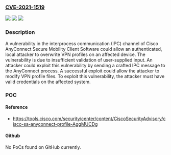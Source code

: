### [CVE-2021-1519](https://cve.mitre.org/cgi-bin/cvename.cgi?name=CVE-2021-1519)
![](https://img.shields.io/static/v1?label=Product&message=Cisco%20AnyConnect%20Secure%20Mobility%20Client%20&color=blue)
![](https://img.shields.io/static/v1?label=Version&message=n%2Fa&color=blue)
![](https://img.shields.io/static/v1?label=Vulnerability&message=CWE-20&color=brighgreen)

### Description

A vulnerability in the interprocess communication (IPC) channel of Cisco AnyConnect Secure Mobility Client Software could allow an authenticated, local attacker to overwrite VPN profiles on an affected device. The vulnerability is due to insufficient validation of user-supplied input. An attacker could exploit this vulnerability by sending a crafted IPC message to the AnyConnect process. A successful exploit could allow the attacker to modify VPN profile files. To exploit this vulnerability, the attacker must have valid credentials on the affected system.

### POC

#### Reference
- https://tools.cisco.com/security/center/content/CiscoSecurityAdvisory/cisco-sa-anyconnect-profile-AggMUCDg

#### Github
No PoCs found on GitHub currently.

